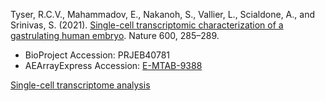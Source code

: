 Tyser, R.C.V., Mahammadov, E., Nakanoh, S., Vallier, L., Scialdone, A., and Srinivas, S. (2021). [Single-cell transcriptomic characterization of a gastrulating human embryo](https://doi.org/10.1038/s41586-021-04158-y). Nature 600, 285–289.

- BioProject Accession: PRJEB40781
- AEArrayExpress Accession: [E-MTAB-9388](https://www.ebi.ac.uk/arrayexpress/experiments/E-MTAB-9388/)

[Single-cell transcriptome analysis](https://jlduan.github.io/Replica/s41586-021-04158-y/notebooks/analyze.html)
